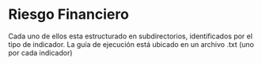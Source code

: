 # Riesgo Financiero

Cada uno de ellos esta estructurado en subdirectorios, identificados por el tipo de indicador. La guía de ejecución está ubicado en un archivo .txt (uno por cada indicador)
